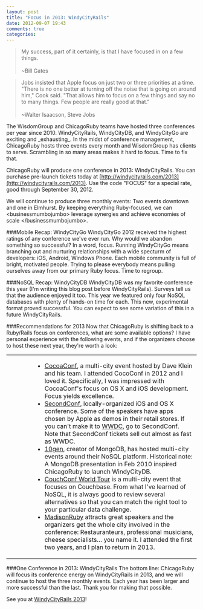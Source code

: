 ```yaml
---
layout: post
title: "Focus in 2013: WindyCityRails"
date: 2012-09-07 19:43
comments: true
categories: 
---
```

<blockquote>
My success, part of it certainly, is that I have focused in on a few things. <br/><br/>~Bill Gates
</blockquote>

<blockquote>
Jobs insisted that Apple focus on just two or three priorities at a time. "There is no one better at turning off the noise that is going on around him," Cook said. "That allows him to focus on a few things and say no to many things. Few people are really good at that." <br/><br/>~Walter Isaacson, Steve Jobs
</blockquote>
The WisdomGroup and ChicagoRuby teams have hosted three conferences per year since 2010. WindyCityRails, WindyCityDB, and WindyCityGo are exciting and _exhausting_. In the midst of conference management, ChicagoRuby hosts three events every month and WisdomGroup has clients to serve. Scrambling in so many areas makes it hard to focus. Time to fix that.

ChicagoRuby will produce one conference in 2013: WindyCityRails. You can purchase pre-launch tickets today at [http://windycityrails.com/2013](http://windycityrails.com/2013). Use the code "FOCUS" for a special rate, good through September 30, 2012.

<!-- more -->
We will continue to produce three monthly events: Two events downtown and one
in Elmhurst. By keeping everything Ruby-focused, we can &lt;businessmumbojumbo&gt; leverage synergies and
achieve economies of scale &lt;/businessmumbojumbo&gt;.

###Mobile Recap: WindyCityGo
WindyCityGo 2012 received the highest ratings of any conference we've ever run. Why would we abandon something so successful? In a word, focus. Running WindyCityGo means branching out and nurturing relationships with a wide specturm of developers: iOS, Android, Windows Phone. Each mobile community is full of bright, motivated people. Trying to please everybody means pulling ourselves away from our primary Ruby focus. Time to regroup. 

###NoSQL Recap: WindyCityDB
WindyCityDB was my favorite conference this year (I'm writing this blog post before WindyCityRails). Surveys tell us that the audience enjoyed it too. This year we featured only four NoSQL databases with plenty of hands-on time for each. This new, experimental format proved successful. You can expect to see some variation of this in a future WindyCityRails.

###Recommendations for 2013
Now that ChicagoRuby is shifting back to a Ruby/Rails focus on conferences, what are some available options? I have personal experience with the following events, and if the organizers choose to host these next year, they're worth a look: 

<table>
<tr><td width=50>&nbsp;<td>
<ul>
<li><a href="http://cocoaconf.com/">CocoaConf</a>, a multi-city event hosted by Dave Klein and his team. I attended CocoConf in 2012 and I loved it. Specifically, I was impressed with CocoaConf's focus on OS X and iOS development. Focus yields excellence.</li> 
<li><a href="http://secondconf.com">SecondConf</a>, locally-organized iOS and OS X conference. Some of the speakers have apps chosen by Apple as demos in their retail stores. If you can't make it to <a href="https://developer.apple.com/wwdc/">WWDC</a>, go to SecondConf. Note that SecondConf tickets sell out almost as fast as WWDC.</li> 
<li><a href="http://10gen.com">10gen</a>, creator of MongoDB, has hosted multi-city events around their NoSQL platform. Historical note: A MongoDB presentation in Feb 2010 inspired ChicagoRuby to launch WindyCityDB.</li> 
<li><a href="http://www.couchbase.com/couchconf-world-tour">CouchConf World Tour</a> is a multi-city event that focuses on Couchbase. From what I've learned of NoSQL, it is always good to review several alternatives so that you can match the right tool to your particular data challenge.</li> 
<li><a href="http://madisonruby.org">MadisonRuby</a> attracts great speakers and the organizers get the whole city involved in the conference: Restauranteurs, professional musicians, cheese specialists… you name it. I attended the first two years, and I plan to return in 2013.</li> 
</ul>
</td></tr>
</table>



###One Conference in 2013: WindyCityRails
The bottom line: ChicagoRuby will focus its conference energy on
WindyCityRails in 2013, and we will continue to host the three monthly events. Each year has been larger and more successful than the last. Thank you for making that possible. 

See you at [WindyCityRails 2013](http://windycityrails.org/2013)!
